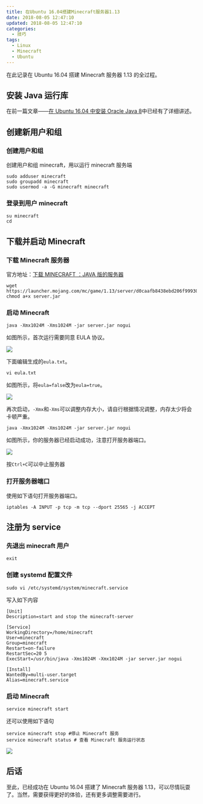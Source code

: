 ```yaml
---
title: 在Ubuntu 16.04搭建Minecraft服务器1.13
date: 2018-08-05 12:47:10
updated: 2018-08-05 12:47:10
categories:
  - 技巧
tags:
  - Linux
  - Minecraft
  - Ubuntu
---
```


在此记录在 Ubuntu 16.04 搭建 Minecraft 服务器 1.13 的全过程。

<!--more-->

## 安装 Java 运行库

在前一篇文章——[在 Ubuntu 16.04 中安装 Oracle Java 8](/2018/08/05/ubuntu-oracle-java/)中已经有了详细讲述。

## 创建新用户和组

### 创建用户和组

创建用户和组 minecraft，用以运行 minecraft 服务端

```shell
sudo adduser minecraft
sudo groupadd minecraft
sudo usermod -a -G minecraft minecraft
```

### 登录到用户 minecraft

```shell
su minecraft
cd
```

## 下载并启动 Minecraft

### 下载 Minecraft 服务器

官方地址：[下载 MINECRAFT ：JAVA 版的服务器](https://minecraft.net/zh-hans/download/server)

```shell
wget https://launcher.mojang.com/mc/game/1.13/server/d0caafb8438ebd206f99930cfaecfa6c9a13dca0/server.jar
chmod a+x server.jar
```

### 启动 Minecraft

```shell
java -Xmx1024M -Xms1024M -jar server.jar nogui
```

如图所示，首次运行需要同意 EULA 协议。

![](https://img.iszy.xyz/20190318214212.png?x-oss-process=style/big)

下面编辑生成的`eula.txt`。

```shell
vi eula.txt
```

如图所示，将`eula=false`改为`eula=true`。

![](https://img.iszy.xyz/20190318214227.png?x-oss-process=style/big)

再次启动，`-Xmx`和`-Xms`可以调整内存大小，请自行根据情况调整，内存太少将会卡顿严重。

```shell
java -Xmx1024M -Xms1024M -jar server.jar nogui
```

如图所示，你的服务器已经启动成功，注意打开服务器端口。

![](https://img.iszy.xyz/20190318214241.png?x-oss-process=style/big)

按`Ctrl+C`可以中止服务器

### 打开服务器端口

使用如下语句打开服务器端口。

```shell
iptables -A INPUT -p tcp -m tcp --dport 25565 -j ACCEPT
```

## 注册为 service

### 先退出 minecraft 用户

```shell
exit
```

### 创建 systemd 配置文件

```shell
sudo vi /etc/systemd/system/minecraft.service
```

写入如下内容

```shell
[Unit]
Description=start and stop the minecraft-server

[Service]
WorkingDirectory=/home/minecraft
User=minecraft
Group=minecraft
Restart=on-failure
RestartSec=20 5
ExecStart=/usr/bin/java -Xms1024M -Xmx1024M -jar server.jar nogui

[Install]
WantedBy=multi-user.target
Alias=minecraft.service
```

### 启动 Minecraft

```shell
service minecraft start
```

还可以使用如下语句

```shell
service minecraft stop #停止 Minecraft 服务
service minecraft status # 查看 Minecraft 服务运行状态
```

![](https://img.iszy.xyz/20190318214300.png?x-oss-process=style/big)

## 后话

至此，已经成功在 Ubuntu 16.04 搭建了 Minecraft 服务器 1.13，可以尽情玩耍了。当然，需要获得更好的体验，还有更多调整需要进行。

